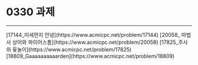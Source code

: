 <h1>0330 과제</h1>
<hr>
[17144_미세먼지 안녕](https://www.acmicpc.net/problem/17144)   
[20058_ 마법사 상어와 파이어스톰](https://www.acmicpc.net/problem/20058)   
[17825_주사위 윷놀이](https://www.acmicpc.net/problem/17825)   
[18809_Gaaaaaaaaaarden](https://www.acmicpc.net/problem/18809)   
